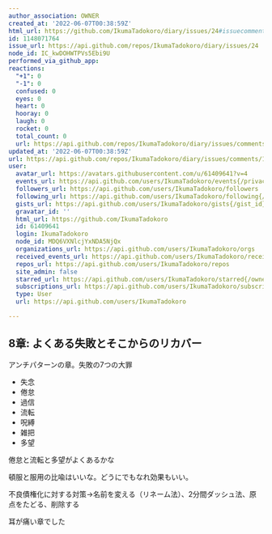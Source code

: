 ```yaml
---
author_association: OWNER
created_at: '2022-06-07T00:38:59Z'
html_url: https://github.com/IkumaTadokoro/diary/issues/24#issuecomment-1148071764
id: 1148071764
issue_url: https://api.github.com/repos/IkumaTadokoro/diary/issues/24
node_id: IC_kwDOHWTPVs5Ebi9U
performed_via_github_app: 
reactions:
  "+1": 0
  "-1": 0
  confused: 0
  eyes: 0
  heart: 0
  hooray: 0
  laugh: 0
  rocket: 0
  total_count: 0
  url: https://api.github.com/repos/IkumaTadokoro/diary/issues/comments/1148071764/reactions
updated_at: '2022-06-07T00:38:59Z'
url: https://api.github.com/repos/IkumaTadokoro/diary/issues/comments/1148071764
user:
  avatar_url: https://avatars.githubusercontent.com/u/61409641?v=4
  events_url: https://api.github.com/users/IkumaTadokoro/events{/privacy}
  followers_url: https://api.github.com/users/IkumaTadokoro/followers
  following_url: https://api.github.com/users/IkumaTadokoro/following{/other_user}
  gists_url: https://api.github.com/users/IkumaTadokoro/gists{/gist_id}
  gravatar_id: ''
  html_url: https://github.com/IkumaTadokoro
  id: 61409641
  login: IkumaTadokoro
  node_id: MDQ6VXNlcjYxNDA5NjQx
  organizations_url: https://api.github.com/users/IkumaTadokoro/orgs
  received_events_url: https://api.github.com/users/IkumaTadokoro/received_events
  repos_url: https://api.github.com/users/IkumaTadokoro/repos
  site_admin: false
  starred_url: https://api.github.com/users/IkumaTadokoro/starred{/owner}{/repo}
  subscriptions_url: https://api.github.com/users/IkumaTadokoro/subscriptions
  type: User
  url: https://api.github.com/users/IkumaTadokoro

---
```

## 8章: よくある失敗とそこからのリカバー

アンチパターンの章。失敗の7つの大罪

- 失念
- 倦怠
- 過信
- 流転
- 呪縛
- 雑把
- 多望

倦怠と流転と多望がよくあるかな

頓服と服用の比喩はいいな。どうにでもなれ効果もいい。

不良債権化に対する対策→名前を変える（リネーム法）、2分間ダッシュ法、原点をたどる、削除する

耳が痛い章でした
